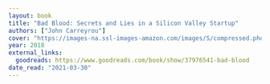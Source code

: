 ```yaml
---
layout: book
title: "Bad Blood: Secrets and Lies in a Silicon Valley Startup"
authors: ["John Carreyrou"]
cover: "https://images-na.ssl-images-amazon.com/images/S/compressed.photo.goodreads.com/books/1523311515i/37976541.jpg"
year: 2018
external_links:
  goodreads: https://www.goodreads.com/book/show/37976541-bad-blood
date_read: "2021-03-30"
---
```

